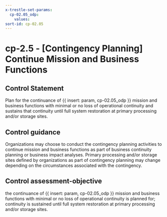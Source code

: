 ```yaml
---
x-trestle-set-params:
  cp-02.05_odp:
    values:
sort-id: cp-02.05
---
```


# cp-2.5 - \[Contingency Planning\] Continue Mission and Business Functions

## Control Statement

Plan for the continuance of {{ insert: param, cp-02.05_odp }} mission and business functions with minimal or no loss of operational continuity and sustains that continuity until full system restoration at primary processing and/or storage sites.

## Control guidance

Organizations may choose to conduct the contingency planning activities to continue mission and business functions as part of business continuity planning or business impact analyses. Primary processing and/or storage sites defined by organizations as part of contingency planning may change depending on the circumstances associated with the contingency.

## Control assessment-objective

the continuance of {{ insert: param, cp-02.05_odp }} mission and business functions with minimal or no loss of operational continuity is planned for;
continuity is sustained until full system restoration at primary processing and/or storage sites.
